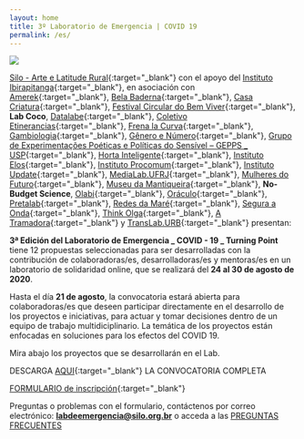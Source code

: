 ```yaml
---
layout: home
title: 3º Laboratorio de Emergencia | COVID 19
permalink: /es/
---
```


![](/3ed/media/images/covers/chamada_colabs_es.png)

[Silo - Arte e Latitude Rural](https://silo.org.br/){:target="_blank"} con el apoyo del [Instituto Ibirapitanga](https://www.ibirapitanga.org.br/){:target="_blank"}, en asociación con [Amerek](https://twitter.com/amerek_ufmg){:target="_blank"}, [Bela Baderna](http://belabaderna.com.br/){:target="_blank"}, [Casa Criatura](https://www.instagram.com/casacriatura/){:target="_blank"}, [Festival Circular do Bem Viver](https://www.instagram.com/circularfestivaldobem/){:target="_blank"}, **Lab Coco**, [Datalabe](https://datalabe.org/){:target="_blank"}, [Coletivo Etinerancias](https://www.instagram.com/etinerancias){:target="_blank"}, [Frena la Curva](https://frenalacurva.net/){:target="_blank"}, [Gambiologia](http://www.gambiologia.net/blog/){:target="_blank"}, [Gênero e Número](http://www.generonumero.media/){:target="_blank"}, [Grupo de Experimentações Poéticas e Políticas do Sensível – GEPPS _ USP](https://www.gepps.com.br){:target="_blank"}, [Horta Inteligente](https://hortainteligente.wixsite.com/hortainteligente){:target="_blank"}, [Instituto Elos](https://institutoelos.org/){:target="_blank"}, [Instituto Procomum](https://www.procomum.org/){:target="_blank"},  [Instituto Update](https://www.institutoupdate.org.br/){:target="_blank"}, [MediaLab.UFRJ](href="http://medialabufrj.net/"){:target="_blank"}, [Mulheres do Futuro](https://www.instagram.com/mulheresdofuturopa/){:target="_blank"}, [Museu da Mantiqueira](https://museudamantiqueira.com.br/){:target="_blank"}, **No-Budget Science**, [Olabi](https://www.olabi.org.br){:target="_blank"}, [Oráculo](https://oraculocomunica.wordpress.com/){:target="_blank"}, [Pretalab](https://www.pretalab.com/){:target="_blank"}, [Redes da Maré](http://www.redesdamare.org.br/){:target="_blank"}, [Segura a Onda](https://seguraaonda.com.br/){:target="_blank"}, [Think Olga](https://www.thinkolga.com/){:target="_blank"}, [A Tramadora](https://www.tramadora.net/){:target="_blank"} y [TransLab.URB](https://translaburb.cc/){:target="_blank"}  presentan:

**3ª Edición del Laboratorio de Emergencia _ COVID - 19 _ Turning Point** tiene 12 propuestas seleccionadas para ser desarrolladas con la contribución de colaboradoras/es, desarrolladoras/es y mentoras/es en un laboratorio de solidaridad online, que se realizará del **24 al 30 de agosto de 2020**.

Hasta el día **21 de agosto**, la convocatoria estará abierta para colaboradoras/es que deseen participar directamente en el desarrollo de los proyectos e iniciativas, para actuar y tomar decisiones dentro de un equipo de trabajo multidiciplinario. La temática de los proyectos están enfocadas en soluciones para los efectos del COVID 19. 

Mira abajo los proyectos que se desarrollarán en el Lab.


DESCARGA [AQUI](/3ed/media/docs/ES_CONVOCATORIA_COLABS_LAB_DE_EMERGENCIA.pdf){:target="_blank"} LA CONVOCATORIA COMPLETA 


[FORMULARIO de inscripción](https://forms.gle/PDsXuab7rGmGCwxL9){:target="_blank"}
  
  
Preguntas o problemas con el formulario, contáctenos por correo electrónico:  **labdeemergencia@silo.org.br** 
o acceda a las [PREGUNTAS FRECUENTES](/3ed/pt/dicas/perguntas-frequentes-colabs)
